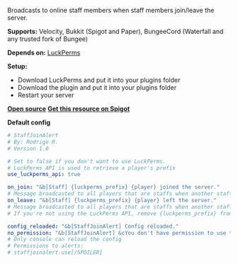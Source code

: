 Broadcasts to online staff members when staff members join/leave the server.

**Supports:** Velocity, Bukkit (Spigot and Paper), BungeeCord (Waterfall and any trusted fork of Bungee)

**Depends on:** [LuckPerms](https://luckperms.net/download)

**Setup:**
- Download LuckPerms and put it into your plugins folder
- Download the plugin and put it into your plugins folder
- Restart your server

[**Open source**](https://github.com/rodri-r-z/StaffJoinAlert)
[**Get this resource on Spigot**](https://www.spigotmc.org/resources/staffs-join-alerts-bungee-spigot-bukkit-broadcast-alerts-to-staffs-when-staffs-joins.113824/)

**Default config**

```yml
# StaffJoinAlert
# By: Rodrigo R.
# Version 1.0

# Set to false if you don't want to use LuckPerms.
# LuckPerms API is used to retrieve a player's prefix
use_luckperms_api: true

on_join: "&b[Staff] {luckperms_prefix} {player} joined the server."
# Message broadcasted to all players that are staffs when another staff enters the server
on_leave: "&b[Staff] {luckperms_prefix} {player} left the server."
# Message broadcasted to all players that are staffs when another staff leaves the server
# If you're not using the LuckPerms API, remove {luckperms_prefix} from the message above

config_reloaded: "&b[StaffJoinAlert] Config reloaded."
no_permission: "&b[StaffJoinAlert] &cYou don't have permission to use this command."
# Only console can reload the config
# Permissions to alerts:
# staffjoinalert.use[/SPOILER]
```
